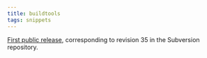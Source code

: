 ```yaml
---
title: buildtools
tags: snippets
---
```


[First public release](http://www.wincent.com/a/news/archives/2006/09/wincent_buildto.php), corresponding to revision 35 in the Subversion repository.
